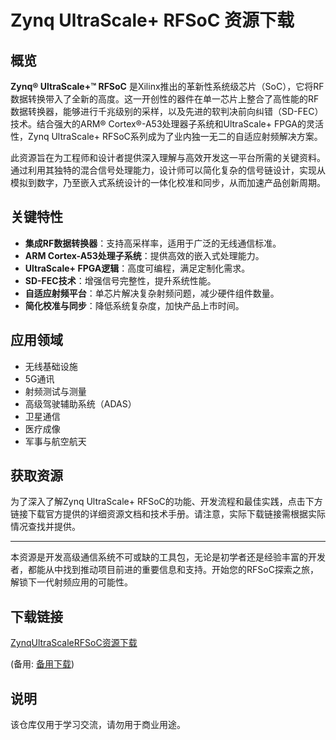 # Zynq UltraScale+ RFSoC 资源下载

## 概览

**Zynq® UltraScale+™ RFSoC** 是Xilinx推出的革新性系统级芯片（SoC），它将RF数据转换带入了全新的高度。这一开创性的器件在单一芯片上整合了高性能的RF数据转换器，能够进行千兆级别的采样，以及先进的软判决前向纠错（SD-FEC）技术。结合强大的ARM® Cortex®-A53处理器子系统和UltraScale+ FPGA的灵活性，Zynq UltraScale+ RFSoC系列成为了业内独一无二的自适应射频解决方案。

此资源旨在为工程师和设计者提供深入理解与高效开发这一平台所需的关键资料。通过利用其独特的混合信号处理能力，设计师可以简化复杂的信号链设计，实现从模拟到数字，乃至嵌入式系统设计的一体化校准和同步，从而加速产品创新周期。

## 关键特性

- **集成RF数据转换器**：支持高采样率，适用于广泛的无线通信标准。
- **ARM Cortex-A53处理子系统**：提供高效的嵌入式处理能力。
- **UltraScale+ FPGA逻辑**：高度可编程，满足定制化需求。
- **SD-FEC技术**：增强信号完整性，提升系统性能。
- **自适应射频平台**：单芯片解决复杂射频问题，减少硬件组件数量。
- **简化校准与同步**：降低系统复杂度，加快产品上市时间。

## 应用领域

- 无线基础设施
- 5G通讯
- 射频测试与测量
- 高级驾驶辅助系统（ADAS）
- 卫星通信
- 医疗成像
- 军事与航空航天

## 获取资源

为了深入了解Zynq UltraScale+ RFSoC的功能、开发流程和最佳实践，点击下方链接下载官方提供的详细资源文档和技术手册。请注意，实际下载链接需根据实际情况查找并提供。

---

本资源是开发高级通信系统不可或缺的工具包，无论是初学者还是经验丰富的开发者，都能从中找到推动项目前进的重要信息和支持。开始您的RFSoC探索之旅，解锁下一代射频应用的可能性。

## 下载链接
[ZynqUltraScaleRFSoC资源下载](https://pan.quark.cn/s/d10549b06dee) 

(备用: [备用下载](https://pan.baidu.com/s/1nRqCdPFYeidOYwqGlKF5mQ?pwd=1234))

## 说明

该仓库仅用于学习交流，请勿用于商业用途。
